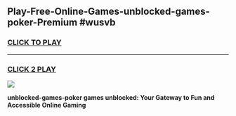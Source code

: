 
## Play-Free-Online-Games-unblocked-games-poker-Premium #wusvb
<h3>
<a href="https://premium.freeplayer.one?title=unblocked-games-poker&ref=8M">CLICK TO PLAY</a></h3>
<hr>

<h3>
<a href="https://premium.freeplayer.one?title=unblocked-games-poker&ref=8M">CLICK 2 PLAY</a>
  
</h3>

<a href="https://premium.freeplayer.one?title=unblocked-games-poker&ref=8M"><img src="https://clearcache.store/games.png"></a>


**unblocked-games-poker games unblocked: Your Gateway to Fun and Accessible Online Gaming**
